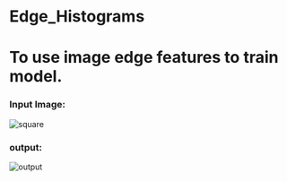 # Edge_Histograms
# To use image edge features to train model.
### Input Image:
  
  
  
  
  
![square](https://user-images.githubusercontent.com/69067551/128454326-487ce4a0-0cde-4572-a7ad-dccb28ca1a6a.jpg)
  
  
  
  
  
  
  
### output:
![output](https://user-images.githubusercontent.com/69067551/128454574-62df31ab-14da-4ed6-b169-36d25b2cbe7f.jpg)

